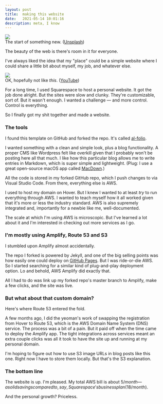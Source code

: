 ```yaml
---
layout: post
title:  making this website
date:   2021-05-14 10:01:16
description: meta, I know
---
```


<div class="row mt-3">
    <div class="col-sm mt-3 mt-md-0">
        <img class="img-fluid rounded z-depth-1" src="{{ site.baseurl }}/assets/img/0513_tree-bud.jpg">
    </div>
</div>
<div class="caption">
    The start of something new. (<a href="https://unsplash.com/photos/nrsgYdyJJxs">Unsplash</a>)
</div>

The beauty of the web is there's room in it for everyone.

I've always liked the idea that my "place" could be a simple website where I could share a little bit about myself, my job, and whatever else.

<div class="row mt-3">
    <div class="col-sm mt-3 mt-md-0">
        <img class="img-fluid rounded z-depth-1" src="{{ site.baseurl }}/assets/img/0514_creedthoughts.jpg">
    </div>
</div>
<div class="caption">
    OK, hopefully not like <em>this</em>. (<a href="https://www.youtube.com/watch?v=1e5td7-Bpvc">YouTube</a>)
</div>

For a long time, I used Squarespace to host a personal website. It got the job done alright. But the sites were slow and clunky. They're customizable, sort of. But it wasn't enough. I wanted a challenge — and more control. Control is everything.

So I finally got my shit together and made a website.

### The tools

I found this template on GitHub and forked the repo. It's called <a href="https://github.com/alshedivat/al-folio">al-folio</a>.

I wanted something with a clean and simple look, plus a blog functionality. A proper CMS like Wordpress felt like overkill given that I probably won't be posting here all that much. I like how this particular blog allows me to write entries in Markdown, which is super simple and lightweight. (Plug: I use a great open-source macOS app called <a href="https://macdown.uranusjr.com">MacDown</a>.)

All the code is stored in my forked GitHub repo, which I push changes to via Visual Studio Code. From there, everything else is AWS.

I used to host my domain on Hover. But I knew I wanted to at least <em>try</em> to run everything through AWS. I wanted to teach myself how it all worked given that it's more or less the industry standard. AWS is also supremely integrated and, importantly for a newbie like me,  well-documented.

The scale at which I'm using AWS is microscopic. But I've learned a lot about it and I'm interested in checking out more services as I go.

### I'm mostly using Amplify, Route 53 and S3

I stumbled upon Amplify almost accidentally.

The repo I forked is powered by Jekyll, and one of the big selling points was how easily one could deploy on <a href="https://pages.github.com">GitHub Pages</a>. But I was ride-or-die AWS. So I started searching for a similar kind of plug-and-play deployment option. Lo and behold, AWS Amplify did exactly that.

All I had to do was link up my forked repo's master branch to Amplify, make a few clicks, and the site was live.

### But what about that custom domain?

Here's where Route 53 entered the fold.

A few months ago, I did the yeoman's work of swapping the registration from Hover to Route 53, which is the AWS Domain Name System (DNS) service. The process was a bit of a pain. But it paid off when the time came to deploy the Amplify app. The tight integrations across services meant an extra couple clicks was all it took to have the site up and running at my personal domain.

I'm hoping to figure out how to use S3 image URLs in blog posts like this one. Right now I have to store them locally. But that's the S3 explanation.

### The bottom line

The website is up. I'm pleased. My total AWS bill is about $5/month — a solid savings compared to, say, Squarespace's business plan ($18/month).

And the personal growth? Priceless.